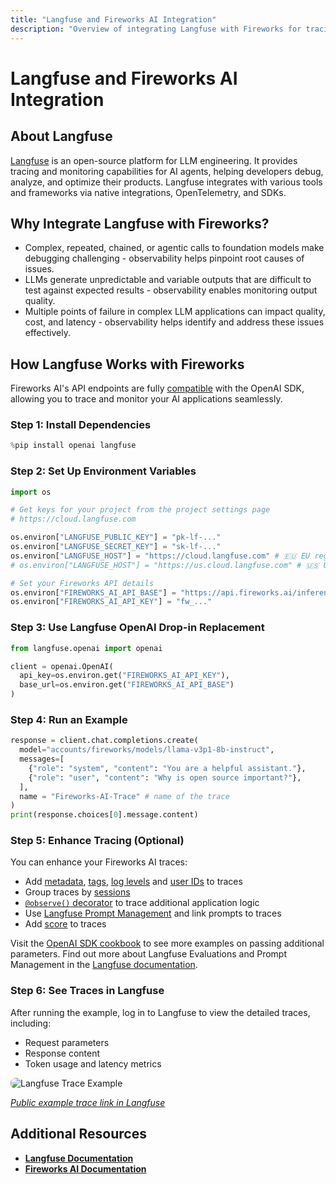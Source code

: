 ```yaml
---
title: "Langfuse and Fireworks AI Integration"
description: "Overview of integrating Langfuse with Fireworks for tracing, evaluating and debugging of AI applications."
---
```


# Langfuse and Fireworks AI Integration

## About Langfuse

[Langfuse](https://langfuse.com) is an open-source platform for LLM engineering. It provides tracing and monitoring capabilities for AI agents, helping developers debug, analyze, and optimize their products. Langfuse integrates with various tools and frameworks via native integrations, OpenTelemetry, and SDKs.

## Why Integrate Langfuse with Fireworks?

 
- Complex, repeated, chained, or agentic calls to foundation models make debugging challenging - observability helps pinpoint root causes of issues.
- LLMs generate unpredictable and variable outputs that are difficult to test against expected results - observability enables monitoring output quality.
- Multiple points of failure in complex LLM applications can impact quality, cost, and latency - observability helps identify and address these issues effectively.

## How Langfuse Works with Fireworks

Fireworks AI's API endpoints are fully [compatible](https://docs.fireworks.ai/tools-sdks/openai-compatibility) with the OpenAI SDK, allowing you to trace and monitor your AI applications seamlessly.

### Step 1: Install Dependencies


```python
%pip install openai langfuse
```

### Step 2: Set Up Environment Variables


```python
import os

# Get keys for your project from the project settings page
# https://cloud.langfuse.com

os.environ["LANGFUSE_PUBLIC_KEY"] = "pk-lf-..." 
os.environ["LANGFUSE_SECRET_KEY"] = "sk-lf-..."
os.environ["LANGFUSE_HOST"] = "https://cloud.langfuse.com" # 🇪🇺 EU region
# os.environ["LANGFUSE_HOST"] = "https://us.cloud.langfuse.com" # 🇺🇸 US region

# Set your Fireworks API details
os.environ["FIREWORKS_AI_API_BASE"] = "https://api.fireworks.ai/inference/v1"
os.environ["FIREWORKS_AI_API_KEY"] = "fw_..."
```

### Step 3: Use Langfuse OpenAI Drop-in Replacement


```python
from langfuse.openai import openai

client = openai.OpenAI(
  api_key=os.environ.get("FIREWORKS_AI_API_KEY"),
  base_url=os.environ.get("FIREWORKS_AI_API_BASE")
)
```

### Step 4: Run an Example


```python
response = client.chat.completions.create(
  model="accounts/fireworks/models/llama-v3p1-8b-instruct",
  messages=[
    {"role": "system", "content": "You are a helpful assistant."},
    {"role": "user", "content": "Why is open source important?"},
  ],
  name = "Fireworks-AI-Trace" # name of the trace
)
print(response.choices[0].message.content)
```

### Step 5: Enhance Tracing (Optional)

You can enhance your Fireworks AI traces:

- Add [metadata](https://langfuse.com/docs/tracing-features/metadata), [tags](https://langfuse.com/docs/tracing-features/tags), [log levels](https://langfuse.com/docs/tracing-features/log-levels) and [user IDs](https://langfuse.com/docs/tracing-features/users) to traces
- Group traces by [sessions](https://langfuse.com/docs/tracing-features/sessions)
- [`@observe()` decorator](https://langfuse.com/docs/sdk/python/decorators) to trace additional application logic
- Use [Langfuse Prompt Management](https://langfuse.com/docs/prompts/get-started) and link prompts to traces
- Add [score](https://langfuse.com/docs/scores/custom) to traces

Visit the [OpenAI SDK cookbook](https://langfuse.com/docs/integrations/openai/python/examples) to see more examples on passing additional parameters.
Find out more about Langfuse Evaluations and Prompt Management in the [Langfuse documentation](https://langfuse.com/docs).

### Step 6: See Traces in Langfuse

After running the example, log in to Langfuse to view the detailed traces, including:

- Request parameters
- Response content
- Token usage and latency metrics

<img src="https://langfuse.com/images/cookbook/integration-fireworks-ai/fireworks-ai-example-trace.png" alt="Langfuse Trace Example" style="border-radius: 8px;" />

_[Public example trace link in Langfuse](https://cloud.langfuse.com/project/cloramnkj0002jz088vzn1ja4/traces/2c11b0e4-eb40-49de-aee9-2ed11bed2839?timestamp=2025-03-05T13%3A31%3A34.781Z&observation=e9668bb4-29d7-4239-87be-e3019480f71f)_

## Additional Resources
- **[Langfuse Documentation](https://langfuse.com/docs)** 
- **[Fireworks AI Documentation](https://docs.fireworks.ai/getting-started/introduction)**